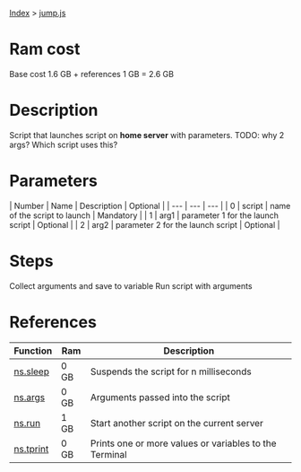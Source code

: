 [Index](./index.md) > [jump.js](./jump.md)

# Ram cost
Base cost 1.6 GB + references 1 GB = 2.6 GB

# Description
Script that launches script on **home server** with parameters.
TODO: why 2 args? Which script uses this?

# Parameters
|  Number | Name | Description | Optional |
|  --- | --- | --- |
| 0 | script | name of the script to launch | Mandatory |
| 1 | arg1 | parameter 1 for the launch script | Optional |
| 2 | arg2 | parameter 2 for the launch script | Optional |

# Steps
Collect arguments and save to variable
Run script with arguments

# References
| Function | Ram | Description |
|  --- | --- | --- |
| [ns.sleep](https://github.com/bitburner-official/bitburner-src/blob/dev/markdown/bitburner.ns.sleep.md) | 0 GB | Suspends the script for n milliseconds |
| [ns.args](https://github.com/bitburner-official/bitburner-src/blob/dev/markdown/bitburner.ns.args.md) | 0 GB | Arguments passed into the script | 
| [ns.run](https://github.com/bitburner-official/bitburner-src/blob/dev/markdown/bitburner.ns.run.md) | 1 GB | Start another script on the current server |  
| [ns.tprint](https://github.com/bitburner-official/bitburner-src/blob/dev/markdown/bitburner.ns.tprint.md) | 0 GB | Prints one or more values or variables to the Terminal | 
